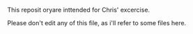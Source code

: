 This reposit oryare inttended for Chris' excercise.

Please don't edit any of this file, as i'll refer to some files here.